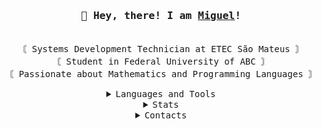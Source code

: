<h3 align="center">
  <samp>
    👋 Hey, there! I am <b><a rel="nofollow noopener noreferrer" target="_blank" href="https://www.linkedin.com/in/miguel-ara%C3%BAjo-a3a936271/">Miguel</a>!</b>
  </samp>
</h3>

<p align="center"><br>
  <samp>
    〘 Systems Development Technician at ETEC São Mateus 〙<br>
    〘 Student in Federal University of ABC 〙<br>
    〘 Passionate about Mathematics and Programming Languages 〙<br>
  </samp>
</p>

<details align="center">
  <summary><samp>Languages and Tools</samp></summary><br>
  
  <img src="https://img.shields.io/badge/HTML5-E34F26?style=for-the-badge&logo=html5&logoColor=white">
  <img src="https://img.shields.io/badge/CSS3-1572B6?style=for-the-badge&logo=css3&logoColor=white">
  <img src="https://img.shields.io/badge/JavaScript-323330?style=for-the-badge&logo=javascript&logoColor=F7DF1E">
  <img src="https://img.shields.io/badge/Python-14354C?style=for-the-badge&logo=python&logoColor=white">
  <img src="https://img.shields.io/badge/Java-ED8B00?style=for-the-badge&logo=openjdk&logoColor=white">
  <img src="https://img.shields.io/badge/PHP-777BB4?style=for-the-badge&logo=php&logoColor=white">
  <img src="https://img.shields.io/badge/MySQL-00000F?style=for-the-badge&logo=mysql&logoColor=white">
</details>

<details align="center">
  <summary><samp>Stats</samp></summary><br>
  
  <a href="http://www.github.com/migg-araujo"><img src="https://github-readme-stats.vercel.app/api?username=migg-araujo&show_icons=true&hide=&count_private=true&title_color=3382ed&text_color=ffffff&icon_color=3382ed&bg_color=171717&hide_border=true&show_icons=true" alt="migg-araujo's GitHub stats" /></a>

<a href="http://www.github.com/migg-araujo"><img src="https://github-readme-streak-stats.herokuapp.com/?user=migg-araujo&stroke=ffffff&background=171717&ring=3382ed&fire=3382ed&currStreakNum=ffffff&currStreakLabel=3382ed&sideNums=ffffff&sideLabels=ffffff&dates=ffffff&hide_border=true" /></a>

<a href="https://github.com/migg-araujo" align="left"><img src="https://github-readme-stats.vercel.app/api/top-langs/?username=migg-araujo&langs_count=10&title_color=3382ed&text_color=ffffff&icon_color=3382ed&bg_color=171717&hide_border=true&locale=en&custom_title=Top%20%Languages" alt="Top Languages" /></a>
</details>

<details align="center">
  <summary><samp>Contacts</samp></summary><br>
  
  <a href="mailto:miguelbzr6@gmail.com?subject=Subject&amp;body=Message" target="_blank" rel="noreferrer"><img src="https://img.shields.io/badge/Gmail-D14836?style=for-the-badge&logo=gmail&logoColor=white"></a>
  <a href="https://www.linkedin.com/in/miguel-ara%C3%BAjo-a3a936271/" target="_blank" rel="noreferrer"><img src="https://img.shields.io/badge/LinkedIn-0077B5?style=for-the-badge&logo=linkedin&logoColor=white"></a>
  <a href="https://web.whatsapp.com/send?phone=5511984888352&text=Hello+from+GitHub" target="_blank" rel="noreferrer"><img src="https://img.shields.io/badge/WhatsApp-25D366?style=for-the-badge&logo=whatsapp&logoColor=white"></a>
  <a href="https://www.instagram.com/migg_araujo/" target="_blank" rel="noreferrer"><img src="https://img.shields.io/badge/Instagram-E4405F?style=for-the-badge&logo=instagram&logoColor=white"></a>
</details>
